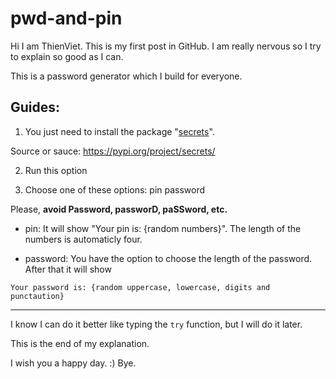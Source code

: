 # pwd-and-pin

Hi I am ThienViet. This is my first post in GitHub. I am really nervous so I try to explain so good as I can.

This is a password generator which I build for everyone.

Guides:
--------------------------------
1. You just need to install the package "[secrets](https://pypi.org/project/secrets/)".

Source or sauce:    https://pypi.org/project/secrets/

2. Run this option

3. Choose one of these options:    pin    password

Please, **avoid Password, passworD, paSSword, etc.**

* pin:      It will show "Your pin is: {random numbers}". The length of the numbers is automaticly four.

* password: You have the option to choose the length of the password. After that it will show

```
Your password is: {random uppercase, lowercase, digits and punctaution}
```
-------------------------------

I know I can do it better like typing the `try` function, but I will do it later.

This is the end of my explanation.

I wish you a happy day. :)
Bye.

